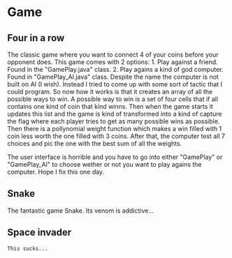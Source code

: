# Game

## Four in a row
  The classic game where you want to connect 4 of your coins before your opponent does.
  This game comes with 2 options:
    1. Play against a friend. Found in the "GamePlay.java" class.
    2. Play agains a kind of god computer. Found in "GamePlay_AI.java" class.
      Despite the name the computer is not built on AI (I wish). 
      Instead I tried to come up with some sort of tactic that I could program.
      So now how it works is that it creates an array of all the possible ways to win.
      A possible way to win is a set of four cells that if all contains one kind of coin that kind winns.
      Then when the game starts it updates this list and the game is kind of transformed into a kind of capture the flag where each player tries to get as many possible wins as possible.
      Then there is a pollynomial weight function which makes a win filled with 1 coin less worth the one filled with 3 coins.
      After that, the computer test all 7 choices and pic the one with the best sum of all the weights.
 
 The user interface is horrible and you have to go into either "GamePlay" or "GamePlay_AI" to choose wether or not you want to play agains the computer.
 Hope I fix this one day.
 
 ## Snake
  The fantastic game Snake. Its venom is addictive...
  
  ## Space invader
    This sucks...
